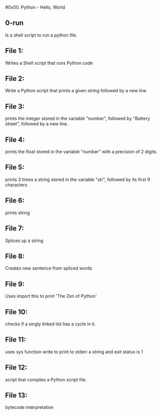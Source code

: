 #0x00. Python - Hello, World

## 0-run 
Is a shell script to run a python file.
## File 1:
Writes a Shell script that runs Python code
## File 2:
Write a Python script that prints a given string followed by a new line
## File 3:
prints the integer stored in the variable "number", followed by "Battery street", followed by a new line.
## File 4:
prints the float stored in the variable "number" with a precision of 2 digits.
## File 5:
prints 3 times a string stored in the variable "str", followed by its first 9 characters
## File 6:
prints string
## File 7:
Splices up a string
## File 8:
Creates new sentence from spliced words
## File 9:
Uses import this to print 'The Zen of Python'
## File 10:
checks if a singly linked list has a cycle in it.
## File 11:
uses sys function write to print to stderr a string and exit status is 1
## File 12:
script that compiles a Python script file.
## File 13:
bytecode interpretation

